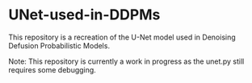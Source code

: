 # UNet-used-in-DDPMs

This repository is a recreation of the U-Net model used in Denoising Defusion Probabilistic Models.

Note: This repository is currently a work in progress as the unet.py still requires some debugging.
